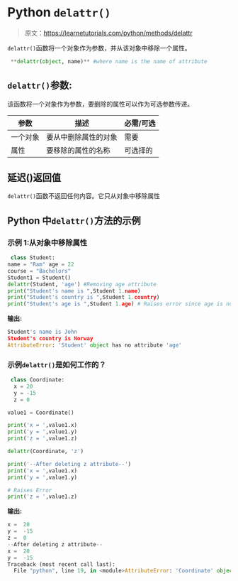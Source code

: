 # Python `delattr()`

> 原文：<https://learnetutorials.com/python/methods/delattr>

`delattr()`函数将一个对象作为参数，并从该对象中移除一个属性。

```py
 **delattr(object, name)** #where name is the name of attribute 

```

## `delattr()`参数:

该函数将一个对象作为参数，要删除的属性可以作为可选参数传递。

| 参数 | 描述 | 必需/可选 |
| --- | --- | --- |
| 一个对象 | 要从中删除属性的对象 | 需要 |
| 属性 | 要移除的属性的名称 | 可选择的 |

## 延迟()返回值

`delattr()`函数不返回任何内容。它只从对象中移除属性

## Python 中`delattr()`方法的示例

### 示例 1:从对象中移除属性

```py
 class Student:
name = "Ram" age = 22
course = "Bachelors"
Student1 = Student()
delattr(Student, 'age') #Removing age attribute
print("Student's name is ",Student 1.name) 
print("Student's country is ",Student 1.country)
print("Student's age is ",Student 1.age) # Raises error since age is not found 

```

**输出:**

```py
Student's name is John 
Student's country is Norway
AttributeError: 'Student' object has no attribute 'age' 
```

### 示例`delattr()`是如何工作的？

```py
 class Coordinate:
  x = 20
  y = -15
  z = 0

value1 = Coordinate() 

print('x = ',value1.x)
print('y = ',value1.y)
print('z = ',value1.z)

delattr(Coordinate, 'z')

print('--After deleting z attribute--')
print('x = ',value1.x)
print('y = ',value1.y)

# Raises Error
print('z = ',value1.z) 

```

**输出:**

```py
x =  20
y =  -15
z =  0
--After deleting z attribute--
x =  20
y =  -15
Traceback (most recent call last):
  File "python", line 19, in <module>AttributeError: 'Coordinate' object has no attribute 'z'</module> 
```